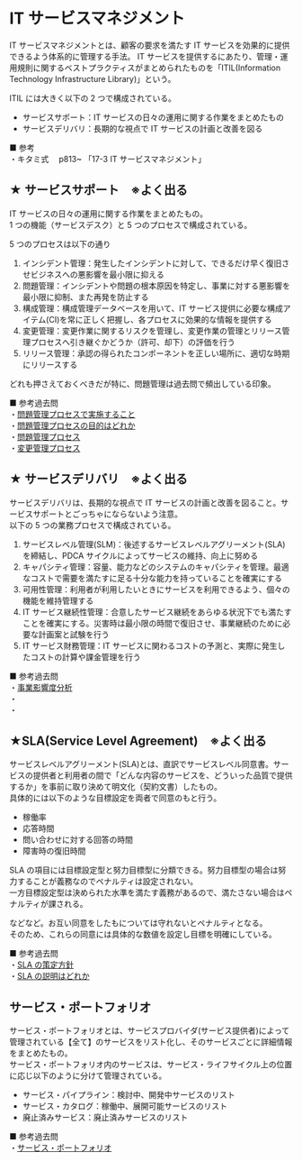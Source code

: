 # IT サービスマネジメント

IT サービスマネジメントとは、顧客の要求を満たす IT サービスを効果的に提供できるよう体系的に管理する手法。
IT サービスを提供するにあたり、管理・運用規則に関するベストプラクティスがまとめられたものを「ITIL(Information Technology Infrastructure Library)」という。

ITIL には大きく以下の 2 つで構成されている。

- サービスサポート：IT サービスの日々の運用に関する作業をまとめたもの
- サービスデリバリ：長期的な視点で IT サービスの計画と改善を図る

■ 参考  
・キタミ式　 p813~ 「17-3 IT サービスマネジメント」

## ★ サービスサポート　※よく出る

IT サービスの日々の運用に関する作業をまとめたもの。  
1 つの機能（サービスデスク）と 5 つのプロセスで構成されている。

5 つのプロセスは以下の通り

1. インシデント管理：発生したインシデントに対して、できるだけ早く復旧させビジネスへの悪影響を最小限に抑える
2. 問題管理：インシデントや問題の根本原因を特定し、事業に対する悪影響を最小限に抑制、また再発を防止する
3. 構成管理：構成管理データベースを用いて、IT サービス提供に必要な構成アイテム(CI)を常に正しく把握し、各プロセスに効果的な情報を提供する
4. 変更管理：変更作業に関するリスクを管理し、変更作業の管理とリリース管理プロセスへ引き継ぐかどうか（許可、却下）の評価を行う
5. リリース管理：承認の得られたコンポーネントを正しい場所に、適切な時期にリリースする

どれも押さえておくべきだが特に、問題管理は過去問で頻出している印象。

■ 参考過去問  
・[問題管理プロセスで実施すること](https://www.ap-siken.com/kakomon/31_haru/q54.html)  
・[問題管理プロセスの目的はどれか](https://www.ap-siken.com/kakomon/04_aki/q55.html)  
・[問題管理プロセス](https://www.ap-siken.com/kakomon/20_haru/q49.html)  
・[変更管理プロセス](https://www.ap-siken.com/kakomon/23_aki/q55.html)

## ★ サービスデリバリ　※よく出る

サービスデリバリは、長期的な視点で IT サービスの計画と改善を図ること。サービスサポートとごっちゃにならないよう注意。  
以下の 5 つの業務プロセスで構成されている。

1. サービスレベル管理(SLM)：後述するサービスレベルアグリーメント(SLA)を締結し、PDCA サイクルによってサービスの維持、向上に努める
2. キャパシティ管理：容量、能力などのシステムのキャパシティを管理。最適なコストで需要を満たすに足る十分な能力を持っていることを確実にする
3. 可用性管理：利用者が利用したいときにサービスを利用できるよう、個々の機能を維持管理する
4. IT サービス継続性管理：合意したサービス継続をあらゆる状況下でも満たすことを確実にする。災害時は最小限の時間で復旧させ、事業継続のために必要な計画案と試験を行う
5. IT サービス財務管理：IT サービスに関わるコストの予測と、実際に発生したコストの計算や課金管理を行う

■ 参考過去問  
・[事業影響度分析](https://www.ap-siken.com/kakomon/28_aki/q56.html)  
・[]()  
・[]()

## ★SLA(Service Level Agreement)　※よく出る

サービスレベルアグリーメント(SLA)とは、直訳でサービスレベル同意書。サービスの提供者と利用者の間で「どんな内容のサービスを、どういった品質で提供するか」を事前に取り決めて明文化（契約文書）したもの。  
具体的には以下のような目標設定を両者で同意のもと行う。

- 稼働率
- 応答時間
- 問い合わせに対する回答の時間
- 障害時の復旧時間

SLA の項目には目標設定型と努力目標型に分類できる。努力目標型の場合は努力することが義務なのでペナルティは設定されない。  
一方目標設定型は決められた水準を満たす義務があるので、満たさない場合はペナルティが課される。

などなど。お互い同意をしたもについては守れないとペナルティとなる。  
そのため、これらの同意には具体的な数値を設定し目標を明確にしている。

■ 参考過去問  
・[SLA の策定方針](https://www.ap-siken.com/kakomon/23_aki/q54.html)  
・[SLA の説明はどれか](https://www.ap-siken.com/kakomon/18_aki/q49.html)

## サービス・ポートフォリオ

サービス・ポートフォリオとは、サービスプロバイダ(サービス提供者)によって管理されている【全て】のサービスをリスト化し、そのサービスごとに詳細情報をまとめたもの。  
サービス・ポートフォリオ内のサービスは、サービス・ライフサイクル上の位置に応じ以下のように分けて管理されている。

- サービス・パイプライン：検討中、開発中サービスのリスト
- サービス・カタログ：稼働中、展開可能サービスのリスト
- 廃止済みサービス：廃止済みサービスのリスト

■ 参考過去問  
・[サービス・ポートフォリオ](https://www.ap-siken.com/kakomon/03_haru/q56.html)
